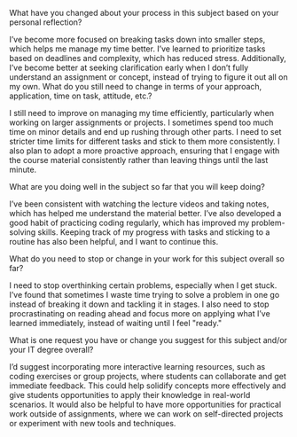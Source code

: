 What have you changed about your process in this subject based on your personal reflection?

I’ve become more focused on breaking tasks down into smaller steps, which helps me manage my time better. 
I’ve learned to prioritize tasks based on deadlines and complexity, which has reduced stress.
Additionally, I’ve become better at seeking clarification early when I don’t fully understand an assignment or concept, instead of trying to figure it out all on my own.
What do you still need to change in terms of your approach, application, time on task, attitude, etc.?

I still need to improve on managing my time efficiently, particularly when working on larger assignments or projects. 
I sometimes spend too much time on minor details and end up rushing through other parts. 
I need to set stricter time limits for different tasks and stick to them more consistently. 
I also plan to adopt a more proactive approach, ensuring that I engage with the course material consistently rather than leaving things until the last minute.

What are you doing well in the subject so far that you will keep doing?

I’ve been consistent with watching the lecture videos and taking notes, which has helped me understand the material better.
I’ve also developed a good habit of practicing coding regularly, which has improved my problem-solving skills. 
Keeping track of my progress with tasks and sticking to a routine has also been helpful, and I want to continue this.

What do you need to stop or change in your work for this subject overall so far?

I need to stop overthinking certain problems, especially when I get stuck. 
I’ve found that sometimes I waste time trying to solve a problem in one go instead of breaking it down and tackling it in stages.
I also need to stop procrastinating on reading ahead and focus more on applying what I’ve learned immediately, instead of waiting until I feel "ready."

What is one request you have or change you suggest for this subject and/or your IT degree overall?

I’d suggest incorporating more interactive learning resources, such as coding exercises or group projects, where students can collaborate and get immediate feedback. 
This could help solidify concepts more effectively and give students opportunities to apply their knowledge in real-world scenarios. 
It would also be helpful to have more opportunities for practical work outside of assignments, where we can work on self-directed projects or experiment with new tools and techniques.

